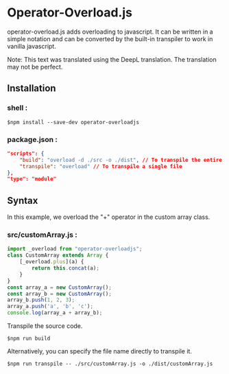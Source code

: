 # Operator-Overload.js
operator-overload.js adds overloading to javascript.
It can be written in a simple notation and can be converted by the built-in transpiler to work in vanilla javascript.

Note: This text was translated using the DeepL translation. The translation may not be perfect.
## Installation
### shell :
```
$npm install --save-dev operator-overloadjs
```
### package.json :
```json
"scripts": {
    "build": "overload -d ./src -o ./dist", // To transpile the entire directory
    "transpile": "overload" // To transpile a single file
},
"type": "module"
```
## Syntax
In this example, we overload the "+" operator in the custom array class.
### src/customArray.js :
```javascript
import _overload from "operator-overloadjs";
class CustomArray extends Array {
    [_overload.plus](a) {
        return this.concat(a);
    }
}
const array_a = new CustomArray();
const array_b = new CustomArray();
array_b.push(1, 2, 3);
array_a.push('a', 'b', 'c');
console.log(array_a + array_b);
```
Transpile the source code.
```
$npm run build
```
Alternatively, you can specify the file name directly to transpile it.
```
$npm run transpile -- ./src/customArray.js -o ./dist/customArray.js
```